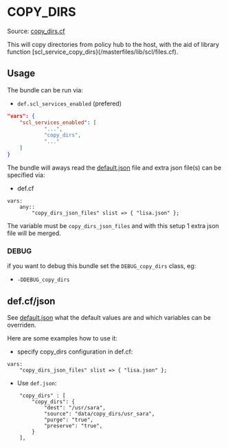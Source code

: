 # COPY_DIRS

Source: [copy_dirs.cf](/services/copy_dirs.cf)

This will copy directories from policy hub to the host, with the aid of library
function [scl_service_copy_dirs}(/masterfiles/lib/scl/files.cf).

## Usage

The bundle can be run via:
 * `def.scl_services_enabled` (prefered)
```json
"vars": {
    "scl_services_enabled": [
            "...",
            "copy_dirs",
            "..."
    ]
}
```

The bundle will aways read the [default.json](/templates/copy_dirs/json/default.json) file
and extra json file(s) can be specified via:
 * def.cf
```
vars:
    any::
        "copy_dirs_json_files" slist => { "lisa.json" };
```

The variable must be `copy_dirs_json_files` and with this setup 1 extra json file will be  merged.

### DEBUG

if you want to debug this bundle set the `DEBUG_copy_dirs` class, eg:
 * `-DDEBUG_copy_dirs`

## def.cf/json

See [default.json](/templates/copy_dirs/json/default.json) what the default values are and
which variables can be overriden.

Here are some examples how to use it:
 * specify copy_dirs configuration in def.cf:
```
vars:
    "copy_dirs_json_files" slist => { "lisa.json" };
```
 * Use `def.json`:
```
    "copy_dirs" : [
        "copy_dirs": {
            "dest": "/usr/sara",
            "source": "data/copy_dirs/usr_sara",
            "purge": "true",
            "preserve": "true",
        }
    ],
